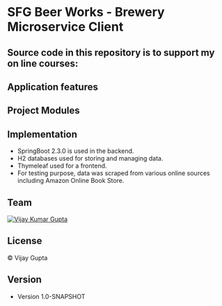 # SFG Beer Works - Brewery Microservice Client

## Source code in this repository is to support my on line courses:

## Application features


## Project Modules


## Implementation

* SpringBoot 2.3.0 is used in the backend.
* H2 databases used for storing and managing data.
* Thymeleaf used for a frontend.
* For testing purpose, data was scraped from various online sources including Amazon Online Book Store.


## Team
[![Vijay Kumar Gupta](https://avatars2.githubusercontent.com/u/57914226?s=400&u=711ef43ea909d33b585b75b406fa9a8189415a6b&v=4)](https://github.com/vijaykglg)

## License

© Vijay Gupta

## Version

* Version 1.0-SNAPSHOT